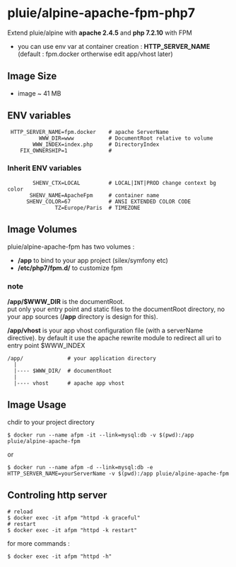 # pluie/alpine-apache-fpm-php7

Extend pluie/alpine with __apache 2.4.5__ and __php 7.2.10__ with FPM

- you can use env var at container creation : __HTTP_SERVER_NAME__ (default : fpm.docker ortherwise edit app/vhost later)


## Image Size

- image ~ 41 MB

## ENV variables

```
 HTTP_SERVER_NAME=fpm.docker    # apache ServerName  
          WWW_DIR=www           # DocumentRoot relative to volume  
        WWW_INDEX=index.php     # DirectoryIndex
    FIX_OWNERSHIP=1             # 
```

### Inherit ENV variables

```
        SHENV_CTX=LOCAL         # LOCAL|INT|PROD change context bg color
       SHENV_NAME=ApacheFpm     # container name 
      SHENV_COLOR=67            # ANSI EXTENDED COLOR CODE
               TZ=Europe/Paris  # TIMEZONE
```

## Image Volumes

pluie/alpine-apache-fpm has two volumes :

- __/app__ to bind to your app project (silex/symfony etc)  
- __/etc/php7/fpm.d/__ to customize fpm 

### note

__/app/$WWW_DIR__ is the documentRoot.  
put only your entry point and static files to the documentRoot directory, no your app sources
(__/app__ directory is design for this).

__/app/vhost__ is your app vhost configuration file (with a serverName directive).
by default it use the apache rewrite module to redirect all uri to entry point $WWW_INDEX 



```
/app/              # your application directory
  |
  |---- $WWW_DIR/  # documentRoot
  |
  |---- vhost      # apache app vhost
```


## Image Usage

chdir to your project directory
```
$ docker run --name afpm -it --link=mysql:db -v $(pwd):/app pluie/alpine-apache-fpm
```
or
```
$ docker run --name afpm -d --link=mysql:db -e HTTP_SERVER_NAME=yourServerName -v $(pwd):/app pluie/alpine-apache-fpm
```


## Controling http server

```
# reload
$ docker exec -it afpm "httpd -k graceful"
# restart
$ docker exec -it afpm "httpd -k restart"
```
for more commands :
```
$ docker exec -it afpm "httpd -h"
```
